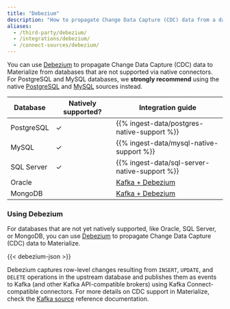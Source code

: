 ```yaml
---
title: "Debezium"
description: "How to propagate Change Data Capture (CDC) data from a database to Materialize using Debezium"
aliases:
  - /third-party/debezium/
  - /integrations/debezium/
  - /connect-sources/debezium/
---
```


You can use [Debezium](https://debezium.io/) to propagate Change Data Capture
(CDC) data to Materialize from databases that are not supported via native
connectors. For PostgreSQL and MySQL databases, we **strongly recommend** using
the native [PostgreSQL](/sql/create-source/postgres/) and [MySQL](/sql/create-source/mysql/)
sources instead.

| Database   | Natively supported? | Integration guide                                                                              |
|------------|---------------------| ---------------------------------------------------------------------------------------------- |
| PostgreSQL | ✓                   | {{% ingest-data/postgres-native-support %}}                                                    |
| MySQL      | ✓                   | {{% ingest-data/mysql-native-support %}}                                                       |
| SQL Server | ✓                   | {{% ingest-data/sql-server-native-support %}}                                                  |
| Oracle     |                     | [Kafka + Debezium](https://debezium.io/documentation/reference/stable/connectors/oracle.html)  |
| MongoDB    |                     | [Kafka + Debezium](https://debezium.io/documentation/reference/stable/connectors/mongodb.html) |

### Using Debezium

For databases that are not yet natively supported, like Oracle, SQL Server, or
MongoDB, you can use [Debezium](https://debezium.io/) to propagate Change Data
Capture (CDC) data to Materialize.

{{< debezium-json >}}

Debezium captures row-level changes resulting from `INSERT`, `UPDATE`, and
`DELETE` operations in the upstream database and publishes them as events to
Kafka (and other Kafka API-compatible brokers) using Kafka Connect-compatible
connectors. For more details on CDC support in Materialize, check the
[Kafka source](/sql/create-source/kafka/#using-debezium) reference
documentation.
